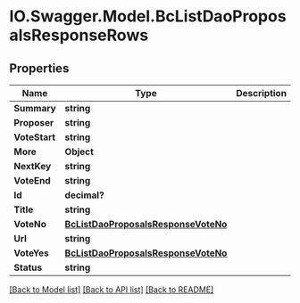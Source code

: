# IO.Swagger.Model.BcListDaoProposalsResponseRows
## Properties

Name | Type | Description | Notes
------------ | ------------- | ------------- | -------------
**Summary** | **string** |  | [optional] 
**Proposer** | **string** |  | [optional] 
**VoteStart** | **string** |  | [optional] 
**More** | **Object** |  | [optional] 
**NextKey** | **string** |  | [optional] 
**VoteEnd** | **string** |  | [optional] 
**Id** | **decimal?** |  | [optional] 
**Title** | **string** |  | [optional] 
**VoteNo** | [**BcListDaoProposalsResponseVoteNo**](BcListDaoProposalsResponseVoteNo.md) |  | [optional] 
**Url** | **string** |  | [optional] 
**VoteYes** | [**BcListDaoProposalsResponseVoteNo**](BcListDaoProposalsResponseVoteNo.md) |  | [optional] 
**Status** | **string** |  | [optional] 

[[Back to Model list]](../README.md#documentation-for-models) [[Back to API list]](../README.md#documentation-for-api-endpoints) [[Back to README]](../README.md)

